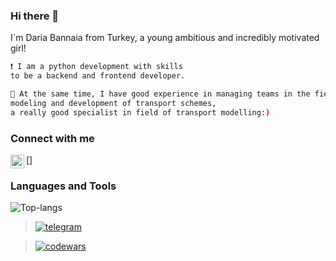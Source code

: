 ### Hi there 👋
I`m Daria Bannaia from Turkey, a young ambitious and incredibly motivated girl!

```bash
❗ I am a python development with skills 
to be a backend and frontend developer.

🚥 At the same time, I have good experience in managing teams in the field of transport 
modeling and development of transport schemes, 
a really good specialist in field of transport modelling:)
```

### Connect with me
[<img align="left" alt="linkedin" width="22px" src="https://e7.pngegg.com/pngimages/689/232/png-clipart-youtube-linkedin-ferrum-college-business-about-me-youtube-text-logo.png" />]

### Languages and Tools


![Top-langs](https://github-readme-stats.vercel.app/api/top-langs/?username=almazpractice&layout=compact)

> [![telegram](https://img.shields.io/badge/Telegram-2CA5E0?style=for-the-badge&logo=telegram&logoColor=white)](https://t.me/alm1107)

> [![codewars](https://www.codewars.com/users/almazgimaev/badges/small)](https://www.codewars.com/users/almazgimaev)
